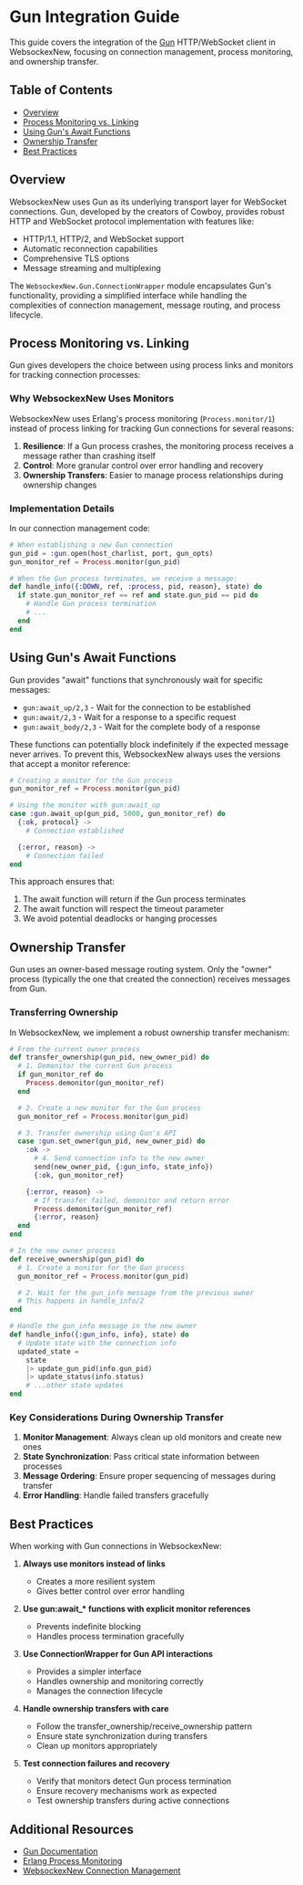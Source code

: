 # Gun Integration Guide

This guide covers the integration of the [Gun](https://github.com/ninenines/gun) HTTP/WebSocket client in WebsockexNew, focusing on connection management, process monitoring, and ownership transfer.

## Table of Contents

- [Overview](#overview)
- [Process Monitoring vs. Linking](#process-monitoring-vs-linking)
- [Using Gun's Await Functions](#using-guns-await-functions)
- [Ownership Transfer](#ownership-transfer)
- [Best Practices](#best-practices)

## Overview

WebsockexNew uses Gun as its underlying transport layer for WebSocket connections. Gun, developed by the creators of Cowboy, provides robust HTTP and WebSocket protocol implementation with features like:

- HTTP/1.1, HTTP/2, and WebSocket support
- Automatic reconnection capabilities
- Comprehensive TLS options
- Message streaming and multiplexing

The `WebsockexNew.Gun.ConnectionWrapper` module encapsulates Gun's functionality, providing a simplified interface while handling the complexities of connection management, message routing, and process lifecycle.

## Process Monitoring vs. Linking

Gun gives developers the choice between using process links and monitors for tracking connection processes:

### Why WebsockexNew Uses Monitors

WebsockexNew uses Erlang's process monitoring (`Process.monitor/1`) instead of process linking for tracking Gun connections for several reasons:

1. **Resilience**: If a Gun process crashes, the monitoring process receives a message rather than crashing itself
2. **Control**: More granular control over error handling and recovery
3. **Ownership Transfers**: Easier to manage process relationships during ownership changes

### Implementation Details

In our connection management code:

```elixir
# When establishing a new Gun connection
gun_pid = :gun.open(host_charlist, port, gun_opts)
gun_monitor_ref = Process.monitor(gun_pid)

# When the Gun process terminates, we receive a message:
def handle_info({:DOWN, ref, :process, pid, reason}, state) do
  if state.gun_monitor_ref == ref and state.gun_pid == pid do
    # Handle Gun process termination
    # ...
  end
end
```

## Using Gun's Await Functions

Gun provides "await" functions that synchronously wait for specific messages:

- `gun:await_up/2,3` - Wait for the connection to be established
- `gun:await/2,3` - Wait for a response to a specific request
- `gun:await_body/2,3` - Wait for the complete body of a response

These functions can potentially block indefinitely if the expected message never arrives. To prevent this, WebsockexNew always uses the versions that accept a monitor reference:

```elixir
# Creating a monitor for the Gun process
gun_monitor_ref = Process.monitor(gun_pid)

# Using the monitor with gun:await_up
case :gun.await_up(gun_pid, 5000, gun_monitor_ref) do
  {:ok, protocol} ->
    # Connection established

  {:error, reason} ->
    # Connection failed
end
```

This approach ensures that:

1. The await function will return if the Gun process terminates
2. The await function will respect the timeout parameter
3. We avoid potential deadlocks or hanging processes

## Ownership Transfer

Gun uses an owner-based message routing system. Only the "owner" process (typically the one that created the connection) receives messages from Gun.

### Transferring Ownership

In WebsockexNew, we implement a robust ownership transfer mechanism:

```elixir
# From the current owner process
def transfer_ownership(gun_pid, new_owner_pid) do
  # 1. Demonitor the current Gun process
  if gun_monitor_ref do
    Process.demonitor(gun_monitor_ref)
  end

  # 2. Create a new monitor for the Gun process
  gun_monitor_ref = Process.monitor(gun_pid)

  # 3. Transfer ownership using Gun's API
  case :gun.set_owner(gun_pid, new_owner_pid) do
    :ok ->
      # 4. Send connection info to the new owner
      send(new_owner_pid, {:gun_info, state_info})
      {:ok, gun_monitor_ref}

    {:error, reason} ->
      # If transfer failed, demonitor and return error
      Process.demonitor(gun_monitor_ref)
      {:error, reason}
  end
end

# In the new owner process
def receive_ownership(gun_pid) do
  # 1. Create a monitor for the Gun process
  gun_monitor_ref = Process.monitor(gun_pid)

  # 2. Wait for the gun_info message from the previous owner
  # This happens in handle_info/2
end

# Handle the gun_info message in the new owner
def handle_info({:gun_info, info}, state) do
  # Update state with the connection info
  updated_state =
    state
    |> update_gun_pid(info.gun_pid)
    |> update_status(info.status)
    # ...other state updates
end
```

### Key Considerations During Ownership Transfer

1. **Monitor Management**: Always clean up old monitors and create new ones
2. **State Synchronization**: Pass critical state information between processes
3. **Message Ordering**: Ensure proper sequencing of messages during transfer
4. **Error Handling**: Handle failed transfers gracefully

## Best Practices

When working with Gun connections in WebsockexNew:

1. **Always use monitors instead of links**

   - Creates a more resilient system
   - Gives better control over error handling

2. **Use gun:await\_\* functions with explicit monitor references**

   - Prevents indefinite blocking
   - Handles process termination gracefully

3. **Use ConnectionWrapper for Gun API interactions**

   - Provides a simpler interface
   - Handles ownership and monitoring correctly
   - Manages the connection lifecycle

4. **Handle ownership transfers with care**

   - Follow the transfer_ownership/receive_ownership pattern
   - Ensure state synchronization during transfers
   - Clean up monitors appropriately

5. **Test connection failures and recovery**
   - Verify that monitors detect Gun process termination
   - Ensure recovery mechanisms work as expected
   - Test ownership transfers during active connections

## Additional Resources

- [Gun Documentation](https://ninenines.eu/docs/en/gun/2.2/guide/)
- [Erlang Process Monitoring](https://www.erlang.org/doc/reference_manual/processes.html#monitors)
- [WebsockexNew Connection Management](../architecture.md#connection-state-management)
